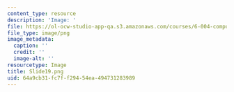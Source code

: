 ```yaml
---
content_type: resource
description: 'Image: '
file: https://ol-ocw-studio-app-qa.s3.amazonaws.com/courses/6-004-computation-structures-spring-2017/64a9cb31fc7ff29454ea494731283989_Slide19.png
file_type: image/png
image_metadata:
  caption: ''
  credit: ''
  image-alt: ''
resourcetype: Image
title: Slide19.png
uid: 64a9cb31-fc7f-f294-54ea-494731283989
---
```

